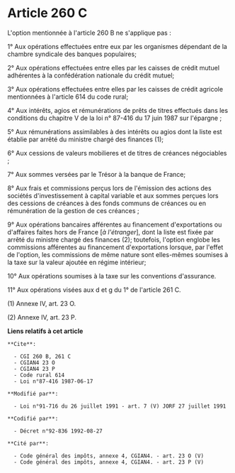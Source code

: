 # Article 260 C

L'option mentionnée à l'article 260 B ne s'applique pas :

1° Aux opérations effectuées entre eux par les organismes dépendant de la chambre syndicale des banques populaires;

2° Aux opérations effectuées entre elles par les caisses de crédit mutuel adhérentes à la confédération nationale du crédit
mutuel;

3° Aux opérations effectuées entre elles par les caisses de crédit agricole mentionnées à l'article 614 du code rural;

4° Aux intérêts, agios et rémunérations de prêts de titres effectués dans les conditions du chapitre V de la loi n° 87-416 du
17 juin 1987 sur l'épargne ;

5° Aux rémunérations assimilables à des intérêts ou agios dont la liste est établie par arrêté du ministre chargé des
finances (1);

6° Aux cessions de valeurs mobilieres  et de titres de créances négociables ;

7° Aux sommes versées par le Trésor à la banque de France;

8° Aux frais et commissions perçus lors de l'émission des actions des sociétés d'investissement à capital variable et aux
sommes perçues lors des cessions de créances à des fonds communs de créances ou en rémunération de la gestion de ces
créances ;

9° Aux opérations bancaires afférentes au financement d'exportations ou d'affaires faites hors de France [*à l'étranger*],
dont la liste est fixée par arrêté du ministre chargé des finances (2); toutefois, l'option englobe les commissions
afférentes au financement d'exportations lorsque, par l'effet de l'option, les commissions de même nature sont elles-mêmes
soumises à la taxe sur la valeur ajoutée en régime intérieur;

10° Aux opérations soumises à la taxe sur les conventions d'assurance.

11° Aux opérations visées aux d et g du 1° de l'article 261 C.

(1) Annexe IV, art. 23 O.

(2) Annexe IV, art. 23 P.

**Liens relatifs à cet article**

	**Cite**:

	  - CGI 260 B, 261 C
	  - CGIAN4 23 O
	  - CGIAN4 23 P
	  - Code rural 614
	  - Loi n°87-416 1987-06-17

	**Modifié par**:

	  - Loi n°91-716 du 26 juillet 1991 - art. 7 (V) JORF 27 juillet 1991

	**Codifié par**:

	  - Décret n°92-836 1992-08-27

	**Cité par**:

	  - Code général des impôts, annexe 4, CGIAN4. - art. 23 O (V)
	  - Code général des impôts, annexe 4, CGIAN4. - art. 23 P (V)
